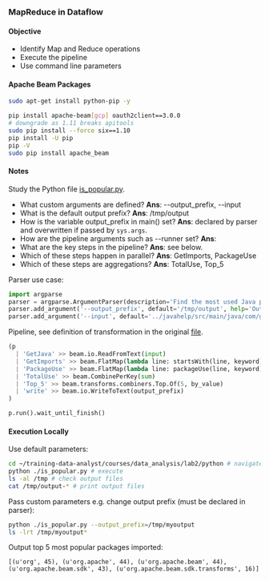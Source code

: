 ### MapReduce in Dataflow

#### Objective
* Identify Map and Reduce operations
* Execute the pipeline
* Use command line parameters

#### Apache Beam Packages
```bash
sudo apt-get install python-pip -y

pip install apache-beam[gcp] oauth2client==3.0.0
# downgrade as 1.11 breaks apitools
sudo pip install --force six==1.10
pip install -U pip
pip -V
sudo pip install apache_beam
```

#### Notes
Study the Python file [is_popular.py](https://github.com/shawlu95/training-data-analyst/blob/master/courses/data_analysis/lab2/python/is_popular.py).

* What custom arguments are defined? **Ans**: --output_prefix, --input
* What is the default output prefix? **Ans**: /tmp/output
* How is the variable output_prefix in main() set? **Ans**: declared by parser and overwritten if passed by `sys.args`.
* How are the pipeline arguments such as --runner set? **Ans**:
* What are the key steps in the pipeline? **Ans**: see below.
* Which of these steps happen in parallel? **Ans**: GetImports, PackageUse
* Which of these steps are aggregations? **Ans**: TotalUse, Top_5

Parser use case:
```python
import argparse
parser = argparse.ArgumentParser(description='Find the most used Java packages')
parser.add_argument('--output_prefix', default='/tmp/output', help='Output prefix')
parser.add_argument('--input', default='../javahelp/src/main/java/com/google/cloud/training/dataanalyst/javahelp/', help='Input directory')
```

Pipeline, see definition of transformation in the original [file](https://github.com/shawlu95/training-data-analyst/blob/master/courses/data_analysis/lab2/python/is_popular.py).
```python
(p
  | 'GetJava' >> beam.io.ReadFromText(input)
  | 'GetImports' >> beam.FlatMap(lambda line: startsWith(line, keyword))
  | 'PackageUse' >> beam.FlatMap(lambda line: packageUse(line, keyword))
  | 'TotalUse' >> beam.CombinePerKey(sum)
  | 'Top_5' >> beam.transforms.combiners.Top.Of(5, by_value)
  | 'write' >> beam.io.WriteToText(output_prefix)
)

p.run().wait_until_finish()
```

#### Execution Locally
Use default parameters:

```bash
cd ~/training-data-analyst/courses/data_analysis/lab2/python # navigate
python ./is_popular.py # execute
ls -al /tmp # check output files
cat /tmp/output-* # print output files
```

Pass custom parameters e.g. change output prefix (must be declared in parser):

```bash
python ./is_popular.py --output_prefix=/tmp/myoutput
ls -lrt /tmp/myoutput*
```

Output top 5 most popular packages imported:
```
[(u'org', 45), (u'org.apache', 44), (u'org.apache.beam', 44), (u'org.apache.beam.sdk', 43), (u'org.apache.beam.sdk.transforms', 16)]
```
